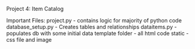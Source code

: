 Project 4: Item Catalog

Important Files:
project.py -  contains logic for majority of python code
database_setup.py - Creates tables and relationships
dataitems.py - populates db with some initial data
template folder - all html code
static - css file and image